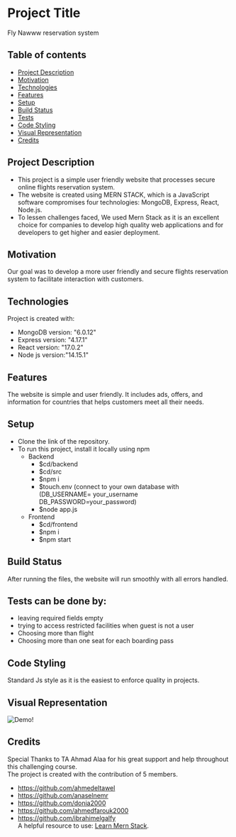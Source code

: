 # Project Title
Fly Nawww reservation system
## Table of contents
* [Project Description](#description)
* [Motivation](#motivation)
* [Technologies](#technologies)
* [Features](#features)
* [Setup](#setup)
* [Build Status](#status)
* [Tests](#tests)
* [Code Styling](#styling)
* [Visual Representation](#representation)
* [Credits](#credits)

## Project Description
* This project is a simple user friendly website that processes secure online flights reservation system.  
* The website is created using MERN STACK, which is a JavaScript software compromises four technologies: MongoDB, Express, React, Node.js.
* To lessen challenges faced, We used Mern Stack as it is an excellent choice for companies to develop high quality web applications and for developers to get higher and easier deployment.

## Motivation
Our goal was to develop a more user friendly and secure flights reservation system to facilitate interaction with customers. 


## Technologies
Project is created with:
* MongoDB version: "6.0.12"
* Express version: "4.17.1"
* React version: "17.0.2"
* Node js version:"14.15.1"

## Features
The website is simple and user friendly. It includes ads, offers, and information for countries that helps customers meet all their needs.      

## Setup
- Clone the link of the repository.
- To run this project, install it locally using npm
  - Backend    
    - $cd/backend
    - $cd/src
	- $npm i
    - $touch.env (connect to your own database with (DB_USERNAME= your_username DB_PASSWORD=your_password) 
    - $node app.js
  - Frontend
       - $cd/frontend
       - $npm i
       - $npm start

## Build Status
After running the files, the website will run smoothly with all errors handled. 

## Tests can be done by:
* leaving required fields empty
* trying to access restricted facilities when guest is not a user
* Choosing more than flight
* Choosing more than one seat for each boarding pass      

## Code Styling
Standard Js style as it is the easiest to enforce quality in projects.

## Visual Representation
![Demo!](https://drive.google.com/drive/u/1/home)





## Credits
Special Thanks to TA Ahmad Alaa for his great support and help throughout this challenging course.  
The project is created with the contribution of 5 members.
* <https://github.com/ahmedeltawel>
* <https://github.com/anaselnemr>
* <https://github.com/donia2000>
* <https://github.com/ahmedfarouk2000>
* <https://github.com/ibrahimelgalfy>  
A helpful resource to use:
[Learn Mern Stack](https://blog.logrocket.com/mern-stack-tutorial/).
  
